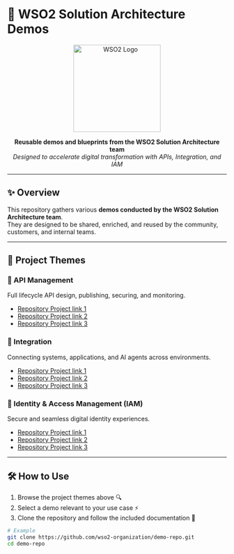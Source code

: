 # 🚀 WSO2 Solution Architecture Demos

<p align="center">
  <img src="https://wso2.cachefly.net/wso2/sites/all/2024/images/logo-dark.svg" alt="WSO2 Logo" width="200"/>
</p>

<p align="center">
  <b>Reusable demos and blueprints from the WSO2 Solution Architecture team</b><br/>
  <i>Designed to accelerate digital transformation with APIs, Integration, and IAM</i>
</p>

---

## ✨ Overview

This repository gathers various **demos conducted by the WSO2 Solution Architecture team**.  
They are designed to be shared, enriched, and reused by the community, customers, and internal teams.  

---

## 📂 Project Themes

### 🔗 API Management
Full lifecycle API design, publishing, securing, and monitoring.  
- [Repository Project link 1](#)  
- [Repository Project link 2](#)  
- [Repository Project link 3](#)  

### 🔄 Integration
Connecting systems, applications, and AI agents across environments.  
- [Repository Project link 1](#)  
- [Repository Project link 2](#)  
- [Repository Project link 3](#)  

### 🔐 Identity & Access Management (IAM)
Secure and seamless digital identity experiences.  
- [Repository Project link 1](#)  
- [Repository Project link 2](#)  
- [Repository Project link 3](#)  

---

## 🛠️ How to Use

1. Browse the project themes above 🔍  
2. Select a demo relevant to your use case ⚡  
3. Clone the repository and follow the included documentation 📖  

```bash
# Example
git clone https://github.com/wso2-organization/demo-repo.git
cd demo-repo
